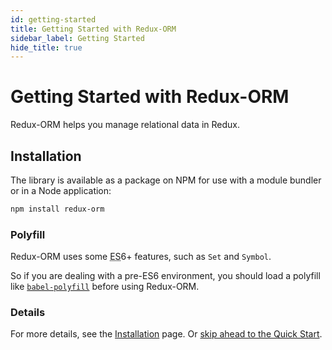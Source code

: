 ```yaml
---
id: getting-started
title: Getting Started with Redux-ORM
sidebar_label: Getting Started
hide_title: true
---
```


# Getting Started with Redux-ORM

Redux-ORM helps you manage relational data in Redux.

## Installation

The library is available as a package on NPM for use with a module bundler or in a Node application:

```bash
npm install redux-orm
```

### Polyfill

Redux-ORM uses some <abbr title="ECMAScript">ES</abbr>6+ features, such as `Set` and `Symbol`.

So if you are dealing with a pre-ES6 environment, you should load a polyfill like [`babel-polyfill`](https://babeljs.io/docs/usage/polyfill/) before using Redux-ORM.

### Details

For more details, see the [Installation](Installation.md) page. Or [skip ahead to the Quick Start](basics/README.md).
